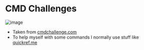 # CMD Challenges

![image](https://c.wallhere.com/photos/ff/30/Linux_Unix_simple_minimalism_bash_simple_background_command_lines_gray_background-1887221.jpg!d)

- Taken from [cmdchallenge.com](https://cmdchallenge.com/)
- To help myself with some commands I normally use stuff like [quickref.me](https://quickref.me/)
